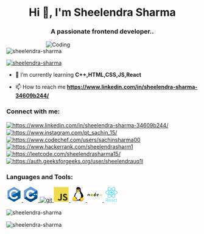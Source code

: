 <h1 align="center">Hi 👋, I'm Sheelendra Sharma</h1>
<h3 align="center">A passionate frontend developer..</h3>
<img align="right" alt="Coding" width="400" src="https://media.tenor.com/rePDfDWO3XoAAAAd/hacking.gif">

<p align="left"> <img src="https://komarev.com/ghpvc/?username=sheelendra-sharma&label=Profile%20views&color=0e75b6&style=flat" alt="sheelendra-sharma" /> </p>

<p align="left"> <a href="https://github.com/ryo-ma/github-profile-trophy"><img src="https://github-profile-trophy.vercel.app/?username=sheelendra-sharma" alt="sheelendra-sharma" /></a> </p>

- 🌱 I’m currently learning **C++,HTML,CSS,JS,React**

- 📫 How to reach me **https://www.linkedin.com/in/sheelendra-sharma-34609b244/**

<h3 align="left">Connect with me:</h3>
<p align="left">
<a href="https://linkedin.com/in/https://www.linkedin.com/in/sheelendra-sharma-34609b244/" target="blank"><img align="center" src="https://raw.githubusercontent.com/rahuldkjain/github-profile-readme-generator/master/src/images/icons/Social/linked-in-alt.svg" alt="https://www.linkedin.com/in/sheelendra-sharma-34609b244/" height="30" width="40" /></a>
<a href="https://instagram.com/https://www.instagram.com/pt_sachin_15/" target="blank"><img align="center" src="https://raw.githubusercontent.com/rahuldkjain/github-profile-readme-generator/master/src/images/icons/Social/instagram.svg" alt="https://www.instagram.com/pt_sachin_15/" height="30" width="40" /></a>
<a href="https://www.codechef.com/users/https://www.codechef.com/users/sachinsharma00" target="blank"><img align="center" src="https://cdn.jsdelivr.net/npm/simple-icons@3.1.0/icons/codechef.svg" alt="https://www.codechef.com/users/sachinsharma00" height="30" width="40" /></a>
<a href="https://www.hackerrank.com/https://www.hackerrank.com/sheelendrasharm1" target="blank"><img align="center" src="https://raw.githubusercontent.com/rahuldkjain/github-profile-readme-generator/master/src/images/icons/Social/hackerrank.svg" alt="https://www.hackerrank.com/sheelendrasharm1" height="30" width="40" /></a>
<a href="https://leetcode.com/sheelendrasharma15/" target="blank"><img align="center" src="https://raw.githubusercontent.com/rahuldkjain/github-profile-readme-generator/master/src/images/icons/Social/leet-code.svg" alt="https://leetcode.com/sheelendrasharma15/" height="30" width="40" /></a>
<a href="https://auth.geeksforgeeks.org/user/https://auth.geeksforgeeks.org/user/sheelendrauq1l" target="blank"><img align="center" src="https://raw.githubusercontent.com/rahuldkjain/github-profile-readme-generator/master/src/images/icons/Social/geeks-for-geeks.svg" alt="https://auth.geeksforgeeks.org/user/sheelendrauq1l" height="30" width="40" /></a>
</p>

<h3 align="left">Languages and Tools:</h3>
<p align="left"> <a href="https://www.cprogramming.com/" target="_blank" rel="noreferrer"> <img src="https://raw.githubusercontent.com/devicons/devicon/master/icons/c/c-original.svg" alt="c" width="40" height="40"/> </a> <a href="https://www.w3schools.com/cpp/" target="_blank" rel="noreferrer"> <img src="https://raw.githubusercontent.com/devicons/devicon/master/icons/cplusplus/cplusplus-original.svg" alt="cplusplus" width="40" height="40"/> </a> <a href="https://git-scm.com/" target="_blank" rel="noreferrer"> <img src="https://www.vectorlogo.zone/logos/git-scm/git-scm-icon.svg" alt="git" width="40" height="40"/> </a> <a href="https://developer.mozilla.org/en-US/docs/Web/JavaScript" target="_blank" rel="noreferrer"> <img src="https://raw.githubusercontent.com/devicons/devicon/master/icons/javascript/javascript-original.svg" alt="javascript" width="40" height="40"/> </a> <a href="https://www.linux.org/" target="_blank" rel="noreferrer"> <img src="https://raw.githubusercontent.com/devicons/devicon/master/icons/linux/linux-original.svg" alt="linux" width="40" height="40"/> </a> <a href="https://nodejs.org" target="_blank" rel="noreferrer"> <img src="https://raw.githubusercontent.com/devicons/devicon/master/icons/nodejs/nodejs-original-wordmark.svg" alt="nodejs" width="40" height="40"/> </a> <a href="https://reactjs.org/" target="_blank" rel="noreferrer"> <img src="https://raw.githubusercontent.com/devicons/devicon/master/icons/react/react-original-wordmark.svg" alt="react" width="40" height="40"/> </a> </p>

<p><img align="center" src="https://github-readme-stats.vercel.app/api/top-langs?username=sheelendra-sharma&show_icons=true&locale=en&layout=compact" alt="sheelendra-sharma" /></p>

<p><img align="center" src="https://github-readme-streak-stats.herokuapp.com/?user=sheelendra-sharma&" alt="sheelendra-sharma" /></p>
